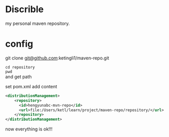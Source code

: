 # Discrible
my personal maven repository.

# config
git clone git@github.com:ketingli1/maven-repo.git

`cd repository`  
`pwd`  
and get path

set pom.xml add content 
```xml
<distributionManagement>
    <repository>
      <id>hengyunabc-mvn-repo</id>
      <url>file:/Users/ketl/learn/project/maven-repo/repository/</url>
    </repository>
</distributionManagement>
```

now everything is ok!!!
